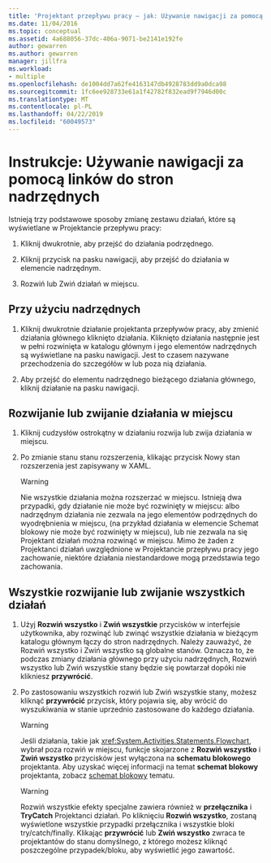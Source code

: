 ```yaml
---
title: 'Projektant przepływu pracy — jak: Używanie nawigacji za pomocą linków do stron nadrzędnych'
ms.date: 11/04/2016
ms.topic: conceptual
ms.assetid: 4a688056-37dc-406a-9071-be2141e192fe
author: gewarren
ms.author: gewarren
manager: jillfra
ms.workload:
- multiple
ms.openlocfilehash: de1004dd7a62fe4163147db4928783dd9a0dca98
ms.sourcegitcommit: 1fc6ee928733e61a1f42782f832ead9f7946d00c
ms.translationtype: MT
ms.contentlocale: pl-PL
ms.lasthandoff: 04/22/2019
ms.locfileid: "60049573"
---
```

# <a name="how-to-use-breadcrumb-navigation"></a>Instrukcje: Używanie nawigacji za pomocą linków do stron nadrzędnych

Istnieją trzy podstawowe sposoby zmianę zestawu działań, które są wyświetlane w Projektancie przepływu pracy:

1. Kliknij dwukrotnie, aby przejść do działania podrzędnego.

2. Kliknij przycisk na pasku nawigacji, aby przejść do działania w elemencie nadrzędnym.

3. Rozwiń lub Zwiń działań w miejscu.

## <a name="using-breadcrumb-navigation"></a>Przy użyciu nadrzędnych

1. Kliknij dwukrotnie działanie projektanta przepływów pracy, aby zmienić działania głównego kliknięto działania. Kliknięto działania następnie jest w pełni rozwinięta w katalogu głównym i jego elementów nadrzędnych są wyświetlane na pasku nawigacji. Jest to czasem nazywane przechodzenia do szczegółów w lub poza nią działania.

2. Aby przejść do elementu nadrzędnego bieżącego działania głównego, kliknij działanie na pasku nawigacji.

## <a name="expanding-or-collapsing-an-activity-in-place"></a>Rozwijanie lub zwijanie działania w miejscu

1. Kliknij cudzysłów ostrokątny w działaniu rozwija lub zwija działania w miejscu.

2. Po zmianie stanu stanu rozszerzenia, klikając przycisk Nowy stan rozszerzenia jest zapisywany w XAML.

    > [!WARNING]
    > Nie wszystkie działania można rozszerzać w miejscu. Istnieją dwa przypadki, gdy działanie nie może być rozwinięty w miejscu: albo nadrzędnym działania nie zezwala na jego elementów podrzędnych do wyodrębnienia w miejscu, (na przykład działania w elemencie Schemat blokowy nie może być rozwinięty w miejscu), lub nie zezwala na się Projektant działań można rozwinąć w miejscu. Mimo że żaden z Projektanci działań uwzględnione w Projektancie przepływu pracy jego zachowanie, niektóre działania niestandardowe mogą przedstawia tego zachowania.

## <a name="expanding-all-or-collapsing-all-activities"></a>Wszystkie rozwijanie lub zwijanie wszystkich działań

1. Użyj **Rozwiń wszystko** i **Zwiń wszystkie** przycisków w interfejsie użytkownika, aby rozwinąć lub zwinąć wszystkie działania w bieżącym katalogu głównym łączy do stron nadrzędnych. Należy zauważyć, że Rozwiń wszystko i Zwiń wszystko są globalne stanów. Oznacza to, że podczas zmiany działania głównego przy użyciu nadrzędnych, Rozwiń wszystko lub Zwiń wszystkie stany będzie się powtarzał dopóki nie klikniesz **przywrócić**.

2. Po zastosowaniu wszystkich rozwiń lub Zwiń wszystkie stany, możesz kliknąć **przywrócić** przycisk, który pojawia się, aby wrócić do wyszukiwania w stanie uprzednio zastosowane do każdego działania.

    > [!WARNING]
    > Jeśli działania, takie jak <xref:System.Activities.Statements.Flowchart>, wybrał poza rozwiń w miejscu, funkcje skojarzone z **Rozwiń wszystko** i **Zwiń wszystko** przycisków jest wyłączona na **schematu blokowego**  projektanta. Aby uzyskać więcej informacji na temat **schemat blokowy** projektanta, zobacz [schemat blokowy](../workflow-designer/flowchart-activity-designer.md) tematu.

    > [!WARNING]
    > Rozwiń wszystkie efekty specjalne zawiera również w **przełącznika** i **TryCatch** Projektanci działań. Po kliknięciu **Rozwiń wszystko**, zostaną wyświetlone wszystkie przypadki przełącznika i wszystkie bloki try/catch/finally. Klikając **przywrócić** lub **Zwiń wszystko** zwraca te projektantów do stanu domyślnego, z którego możesz kliknąć poszczególne przypadek/bloku, aby wyświetlić jego zawartość.